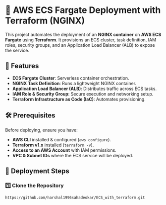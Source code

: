 # 🚀 AWS ECS Fargate Deployment with Terraform (NGINX)

This project automates the deployment of an **NGINX container** on **AWS ECS Fargate** using **Terraform**. It provisions an ECS cluster, task definition, IAM roles, security groups, and an Application Load Balancer (ALB) to expose the service.

## 📌 Features
- **ECS Fargate Cluster**: Serverless container orchestration.
- **NGINX Task Definition**: Runs a lightweight NGINX container.
- **Application Load Balancer (ALB)**: Distributes traffic across ECS tasks.
- **IAM Role & Security Group**: Secure execution and networking setup.
- **Terraform Infrastructure as Code (IaC)**: Automates provisioning.

## 🛠️ Prerequisites
Before deploying, ensure you have:
- **AWS CLI** installed & configured (`aws configure`).
- **Terraform v1.x** installed (`terraform -v`).
- **Access to an AWS Account** with IAM permissions.
- **VPC & Subnet IDs** where the ECS service will be deployed.

## 🚀 Deployment Steps

### 1️⃣ Clone the Repository
```sh
https://github.com/harshal1996sahadeokar/ECS_with_terraform.git


